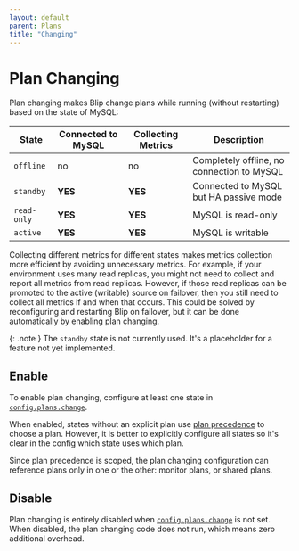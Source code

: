 ```yaml
---
layout: default
parent: Plans
title: "Changing"
---
```


# Plan Changing

Plan changing makes Blip change plans while running (without restarting) based on the state of MySQL:

|State|Connected to MySQL|Collecting Metrics|Description|
|-----|------------------|------------------|-----------|
|`offline`|no|no|Completely offline, no connection to MySQL|
|`standby`|**YES**|**YES**|Connected to MySQL but HA passive mode|
|`read-only`|**YES**|**YES**|MySQL is read-only|
|`active`|**YES**|**YES**|MySQL is writable|

Collecting different metrics for different states makes metrics collection more efficient by avoiding unnecessary metrics.
For example, if your environment uses many read replicas, you might not need to collect and report all metrics from read replicas.
However, if those read replicas can be promoted to the active (writable) source on failover, then you still need to collect all metrics if and when that occurs.
This could be solved by reconfiguring and restarting Blip on failover, but it can be done automatically by enabling plan changing.

{: .note }
The `standby` state is not currently used.
It's a placeholder for a feature not yet implemented.

## Enable

To enable plan changing, configure at least one state in [`config.plans.change`](../config/config-file#change).

When enabled, states without an explicit plan use [plan precedence](../plans/loading#precedence) to choose a plan.
However, it is better to explicitly configure all states so it's clear in the config which state uses which plan.

Since plan precedence is scoped, the plan changing configuration can reference plans only in one or the other: monitor plans, or shared plans.

## Disable

Plan changing is entirely disabled when [`config.plans.change`](../config/config-file#change) is not set.
When disabled, the plan changing code does not run, which means zero additional overhead.
